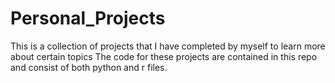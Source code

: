 # Personal_Projects
This is a collection of projects that I have completed by myself to learn more about certain topics
The code for these projects are contained in this repo and consist of both python and r files.
